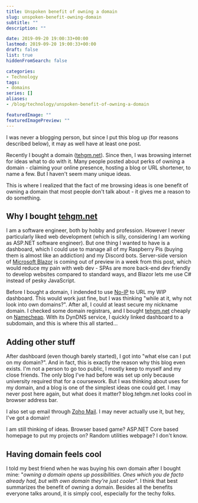 ```yaml
---
title: Unspoken benefit of owning a domain
slug: unspoken-benefit-owning-domain
subtitle: ""
description: ""

date: 2019-09-20 19:00:33+00:00
lastmod: 2019-09-20 19:00:33+00:00
draft: false
list: true
hiddenFromSearch: false

categories:
- Technology
tags:
- domains
series: []
aliases: 
- /blog/technology/unspoken-benefit-of-owning-a-domain

featuredImage: ""
featuredImagePreview: ""
---
```


I was never a blogging person, but since I put this blog up (for reasons described below), it may as well have at least one post.

Recently I bought a domain ([tehgm.net](http://tehgm.net)). Since then, I was browsing internet for ideas what to do with it. Many people posted about perks of owning a domain - claiming your online presence, hosting a blog or URL shortener, to name a few. But I haven't seem many unique ideas.

This is where I realized that the fact of me browsing ideas is one benefit of owning a domain that most people don't talk about - it gives me a reason to do something.

<!--more-->

## Why I bought [tehgm.net](http://tehgm.net)

I am a software engineer, both by hobby and profession. However I never particularly liked web development (which is silly, considering I am working as ASP.NET software engineer). But one thing I wanted to have is a dashboard, which I could use to manage all of my Raspberry Pis (buying them is almost like an addiction) and my Discord bots. Server-side version of [Microsoft Blazor](https://dotnet.microsoft.com/apps/aspnet/web-apps/blazor) is coming out of preview in a week from this post, which would reduce my pain with web dev - SPAs are more back-end dev friendly to develop websites compared to standard ways, and Blazor lets me use C# instead of pesky JavaScript.

Before I bought a domain, I indended to use [No-IP](https://www.noip.com/) to URL my WIP dashboard. This would work just fine, but I was thinking "while at it, why not look into own domains?". After all, I could at least secure my nickname domain. I checked some domain registrars, and I bought [tehgm.net](http://tehgm.net) cheaply on [Namecheap](https://www.namecheap.com/). With its DynDNS service, I quickly linked dashboard to a subdomain, and this is where this all started...

## Adding other stuff

After dashboard (even though barely started), I got into "what else can I put on my domain?". And in fact, this is exactly the reason why this blog even exists. I'm not a person to go too public, I mostly keep to myself and my close friends. The only blog I've had before was set up only because university required that for a coursework. But I was thinking about uses for my domain, and a blog is one of the simplest ideas one could get. I may never post here again, but what does it matter? blog.tehgm.net looks cool in browser address bar.

I also set up email through [Zoho Mail](https://www.zoho.com/mail/). I may never actually use it, but hey, I've got a domain!

I am still thinking of ideas. Browser based game? ASP.NET Core based homepage to put my projects on? Random utilities webpage? I don't know.

## Having domain feels cool

I told my best friend when he was buying his own domain after I bought mine: "_owning a domain opens up possibilities. Ones which you de facto already had, but with own domain they're just cooler_". I think that best summarizes the benefit of owning a domain. Besides all the benefits everyone talks around, it is simply cool, especially for the techy folks.
